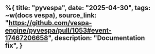 %{
    title: "pyvespa",
    date: "2025-04-30",
    tags: ~w(docs vespa),
    source_link: "https://github.com/vespa-engine/pyvespa/pull/1053#event-17467206658",
    description: "Documentation fix",
}
---
